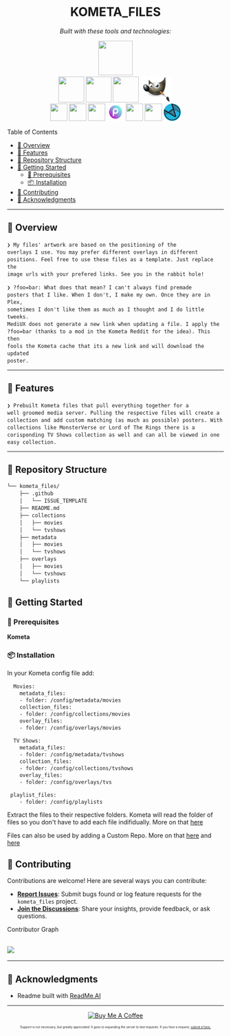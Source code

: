 <p align="center">
    <h1 align="center">KOMETA_FILES</h1>
</p>

<p align="center">
	<!-- Shields.io badges disabled, using skill icons. --></p>
<p align="center">
		<em>Built with these tools and technologies:</em>
</p>
<p align="center">
	<a href="https://kometa.wiki/en/latest/" title="Kometa">
		<img src="https://cdn.jsdelivr.net/gh/selfhst/icons/png/kometa.png" width="80" height="80"></a>

<br>
	<a href="https://mediux.pro/" title="MediUX">
	<img src="https://mediux.pro/mediux.svg" width="60" height="60"></a>
 
  <a href="https://www.themoviedb.org/" title="TMDB">
	<img src="https://cdn.jsdelivr.net/gh/selfhst/icons/svg/tmdb.svg" width="60" height="60"></a>
  <a href="https://code.visualstudio.com" title="Visual Studio Code"><img src="https://upload.wikimedia.org/wikipedia/commons/thumb/9/9a/Visual_Studio_Code_1.35_icon.svg/2048px-Visual_Studio_Code_1.35_icon.svg.png" width="60" height="60"></a>
   <a href="https://gimp.org" title="GIMP"><img src="https://github.com/Wikid82/kometa_files/blob/main/readmeimages/gimp.png" width="75" height="60"></a>



<br>
  <a href="https://radarr.video" title="Radarr">
		<img src="https://cdn.jsdelivr.net/gh/selfhst/icons/svg/radarr.svg" width="40" height="40"></a>
	<a href="https://sonarr.tv" title="Sonarr">
		<img src="https://cdn.jsdelivr.net/gh/selfhst/icons/svg/sonarr.svg" width="40" height="40"></a>
  <a href="https://www.thetvdb.com" title="TVDB">
	<img src="https://cdn.jsdelivr.net/gh/selfhst/icons/svg/tvdb.svg" width="40" height="40"></a>
 	<a href="https://picsart.com/" title="Picsart"><img src="https://github.com/Wikid82/kometa_files/blob/main/readmeimages/picsart.png" width="40" height="40"></a>
 	<a href="https://trakt.tv/" title="Trakt"><img src="https://trakt.tv/assets/logos/logomark.square.gradient-b644b16c38ff775861b4b1f58c1230f6a097a2466ab33ae00445a505c33fcb91.svg" width="40" height="40"></a>
  <a href="https://theposterdb.com" title="ThePosterDB">
	<img src="https://theposterdb.com/assets/logos/icon/color.svg" width="40" height="40"></a>
  <a href="https://fanart.tv/" title="FanArt.tv">
	<img src="https://github.com/Wikid82/kometa_files/blob/main/readmeimages/fanart.png?raw=true" width="40" height="40"></a>


<br>

Table of Contents

- [📍 Overview](#-overview)
- [👾 Features](#-features)
- [📂 Repository Structure](#-repository-structure)
- [🚀 Getting Started](#-getting-started)
    - [🔖 Prerequisites](#-prerequisites)
    - [📦 Installation](#-installation)
- [🤝 Contributing](#-contributing)
- [🙌 Acknowledgments](#-acknowledgments)

<hr>

## 📍 Overview

<code>❯ My files' artwork are based on the positioning of the overlays I use. You may prefer different overlays in different positions. Feel free to use these files as a template. Just replace the image urls with your prefered links. See you in the rabbit hole!  </code>

<code>❯ ?foo=bar: What does that mean?
  I can't always find premade posters that I like. When I don't, I make my own. Once they are in Plex, sometimes I don't like them as much as I thought and I do little tweeks. MediUX does not generate a new link when updating a file. I apply the ?foo=bar (thanks to a mod in the Kometa Reddit for the idea). This then fools the Kometa cache that its a new link and will download the updated poster.   </code>

---

## 👾 Features

<code>❯ Prebuilt Kometa files that pull everything together for a well groomed media server. Pulling the respective files will create a collection and add custom matching (as much as possible) posters. With collections like MonsterVerse or Lord of The Rings there is a corisponding TV Shows collection as well and can all be viewed in one easy collection. </code>

---

## 📂 Repository Structure

```sh
└── kometa_files/
    ├── .github
    │   └── ISSUE_TEMPLATE
    ├── README.md
    ├── collections
    │   ├── movies
    │   └── tvshows
    ├── metadata
    │   ├── movies
    │   └── tvshows
    ├── overlays
    │   ├── movies
    │   └── tvshows
    └── playlists
```

## 🚀 Getting Started

### 🔖 Prerequisites

**Kometa** 

### 📦 Installation

In your Kometa config file add:
```
  Movies:
    metadata_files:
    - folder: /config/metadata/movies
    collection_files:
    - folder: /config/collections/movies
    overlay_files:
    - folder: /config/overlays/movies
```
```
  TV Shows:
    metadata_files:
    - folder: /config/metadata/tvshows
    collection_files:
    - folder: /config/collections/tvshows
    overlay_files:
    - folder: /config/overlays/tvs
```
```
 playlist_files:
    - folder: /config/playlists
```

Extract the files to their respective folders. Kometa will read the folder of files so you don't have to add each file indifidually. More on that <a href="https://kometa.wiki/en/latest/config/files/#location-types-and-paths">here</a>

Files can also be used by adding a Custom Repo. More on that <a href="https://kometa.wiki/en/latest/config/settings/?h=custom_repo#attributes">here</a> and <a href="https://kometa.wiki/en/latest/config/files/#location-types-and-paths">here</a>


## 🤝 Contributing

Contributions are welcome! Here are several ways you can contribute:

- **[Report Issues](https://github.com/Wikid82/kometa_files/issues)**: Submit bugs found or log feature requests for the `kometa_files` project.
- **[Join the Discussions](https://github.com/Wikid82/kometa_files/discussions)**: Share your insights, provide feedback, or ask questions.

<summary>Contributor Graph</summary>
<br>
<p align="left">
   <a href="https://github.com{/Wikid82/kometa_files/}graphs/contributors">
      <img src="https://contrib.rocks/image?repo=Wikid82/kometa_files">
   </a>
</p>
</details>

---

## 🙌 Acknowledgments

- Readme built with <a href="https://readme-ai.streamlit.app">ReadMe.AI</a> 

---
<p align="center"><a href="https://www.buymeacoffee.com/Wikid82" target="_blank"><img src="https://cdn.buymeacoffee.com/buttons/v2/default-yellow.png" alt="Buy Me A Coffee" style="height: 60px !important;width: 217px !important;" ></a></p>

<p style="font-size: 50%;" align="center"> Support is not necessary, but greatly appriciated. It goes to expanding the server to test requests. If you fave a request,  <a href="https://github.com/Wikid82/kometa_files/issues"> submit it here. </p></a>